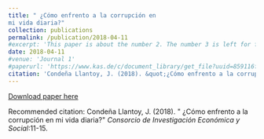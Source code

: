 ```yaml
---
title: " ¿Cómo enfrento a la corrupción en
mi vida diaria?"
collection: publications
permalink: /publication/2018-04-11
#excerpt: 'This paper is about the number 2. The number 3 is left for future work.'
date: 2018-04-11
#venue: 'Journal 1'
#paperurl: 'https://www.kas.de/c/document_library/get_file?uuid=859116f1-5f5f-9253-a5cb-3a00f1424107&groupId=269552'
citation: 'Condeña Llantoy, J. (2018). &quot;¿Cómo enfrento a la corrupción en mi vida diaria?.&quot; <i>Journal 1</i>. 1(2).'
---
```



[Download paper here](https://www.kas.de/c/document_library/get_file?uuid=859116f1-5f5f-9253-a5cb-3a00f1424107&groupId=269552)

Recommended citation: Condeña Llantoy, J. (2018). " ¿Cómo enfrento a la corrupción en mi vida diaria?" <i>Consorcio de Investigación Económica y Social</i>:11-15.